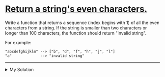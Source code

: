 # [Return a string's even characters.](https://www.codewars.com/kata/566044325f8fddc1c000002c)

Write a function that returns a sequence (index begins with 1) of all the even characters from a string. If the string
is smaller than two characters or longer than 100 characters, the function should return "invalid string".

For example:

    "abcdefghijklm" --> ["b", "d", "f", "h", "j", "l"]
    "a"             --> "invalid string"

---

<details><summary>My Solution</summary>

```js
function evenChars(string) {
  if (string.length > 100 || string.length < 2) return 'invalid string'
  return string.split('').filter((_, i) => i % 2)
}
```

</details>
